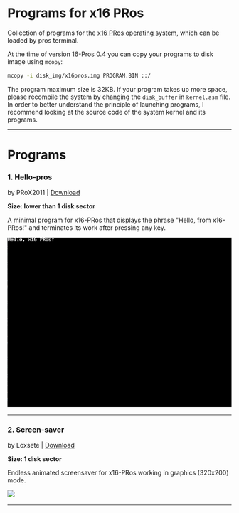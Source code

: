 # Programs for x16 PRos
Collection of programs for the [x16 PRos operating system](https://github.com/PRoX2011/x16-PRos/), which can be loaded by pros terminal.

At the time of version 16-Pros 0.4 you can copy your programs to disk image using `mcopy`:
```bash
mcopy -i disk_img/x16pros.img PROGRAM.BIN ::/
```
The program maximum size is 32KB. If your program takes up more space, please recompile the system by changing the `disk_buffer` in `kernel.asm` file.
In order to better understand the principle of launching programs, I recommend looking at the source code of the system kernel and its programs.

---

# Programs

### **1.** Hello-pros 

by PRoX2011 | [Download](https://github.com/PRoX2011/programs4pros/blob/main/hello-pros/)

**Size: lower than 1 disk sector**

A minimal program for x16-PRos that displays the phrase "Hello, from x16-PRos!" and terminates its work after pressing any key.

![hello-pros](https://github.com/PRoX2011/programs4pros/blob/main/hello-pros/hello-pros.png)

---

### **2.** Screen-saver

by Loxsete | [Download](https://github.com/PRoX2011/programs4pros/blob/main/screen-saver/)

**Size: 1 disk sector**

Endless animated screensaver for x16-PRos working in graphics (320x200) mode.

<img src="https://github.com/PRoX2011/programs4pros/blob/main/screen-saver/screen-saver.gif" width="65%">

---
